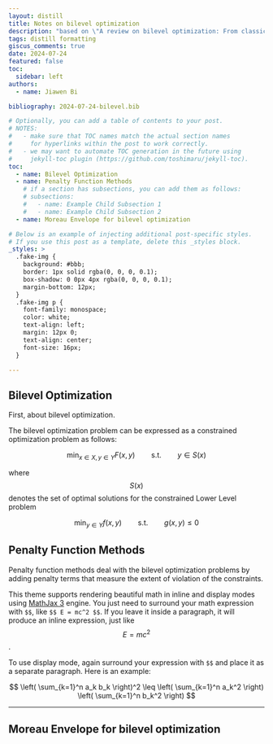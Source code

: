 ```yaml
---
layout: distill
title: Notes on bilevel optimization
description: "based on \"A review on bilevel optimization: From classical to evolutionary approaches and applications\" as well as other materials "
tags: distill formatting
giscus_comments: true
date: 2024-07-24
featured: false
toc:
  sidebar: left
authors:
  - name: Jiawen Bi

bibliography: 2024-07-24-bilevel.bib

# Optionally, you can add a table of contents to your post.
# NOTES:
#   - make sure that TOC names match the actual section names
#     for hyperlinks within the post to work correctly.
#   - we may want to automate TOC generation in the future using
#     jekyll-toc plugin (https://github.com/toshimaru/jekyll-toc).
toc:
  - name: Bilevel Optimization
  - name: Penalty Function Methods
    # if a section has subsections, you can add them as follows:
    # subsections:
    #   - name: Example Child Subsection 1
    #   - name: Example Child Subsection 2
  - name: Moreau Envelope for bilevel optimization

# Below is an example of injecting additional post-specific styles.
# If you use this post as a template, delete this _styles block.
_styles: >
  .fake-img {
    background: #bbb;
    border: 1px solid rgba(0, 0, 0, 0.1);
    box-shadow: 0 0px 4px rgba(0, 0, 0, 0.1);
    margin-bottom: 12px;
  }
  .fake-img p {
    font-family: monospace;
    color: white;
    text-align: left;
    margin: 12px 0;
    text-align: center;
    font-size: 16px;
  }

---
```


## Bilevel Optimization

First, about bilevel optimization.

The bilevel optimization problem can be expressed as a constrained optimization problem as follows:

$$
\min_{x \in X, y \in Y} F(x, y) \qquad \text{s.t.} \qquad y \in S(x)
$$

where $$ S(x) $$ denotes the set of optimal solutions for the constrained Lower Level problem 

$$
\min_{y \in Y} f(x, y) \qquad \text{s.t.} \qquad g(x, y)\le 0
$$

## Penalty Function Methods

Penalty function methods deal with the bilevel optimization problems by adding penalty terms that measure the extent of violation of the constraints.



This theme supports rendering beautiful math in inline and display modes using [MathJax 3](https://www.mathjax.org/) engine.
You just need to surround your math expression with `$$`, like `$$ E = mc^2 $$`.
If you leave it inside a paragraph, it will produce an inline expression, just like $$ E = mc^2 $$.

To use display mode, again surround your expression with `$$` and place it as a separate paragraph.
Here is an example:

$$
\left( \sum_{k=1}^n a_k b_k \right)^2 \leq \left( \sum_{k=1}^n a_k^2 \right) \left( \sum_{k=1}^n b_k^2 \right)
$$


***

## Moreau Envelope for bilevel optimization

